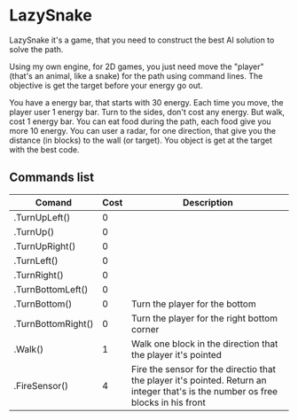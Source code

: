 # LazySnake
LazySnake it's a game, that you need to construct the best AI solution to solve the path.

Using my own engine, for 2D games, you just need move the "player" (that's an animal, like a snake) for the path using command lines.
The objective is get the target before your energy go out.

You have a energy bar, that starts with 30 energy.
Each time you move, the player user 1 energy bar. Turn to the sides, don't cost any energy. But walk, cost 1 energy bar.
You can eat food during the path, each food give you more 10 energy.
You can user a radar, for one direction, that give you the distance (in blocks) to the wall (or target).
You object is get at the target with the best code.

## Commands list

Comand | Cost | Description
------------ | ------------- | -------------
.TurnUpLeft() | 0 |
.TurnUp() | 0 |
.TurnUpRight() | 0 |
.TurnLeft() | 0  |
.TurnRight() | 0 |
.TurnBottomLeft() | 0 | 
.TurnBottom() | 0 | Turn the player for the bottom
.TurnBottomRight() | 0 | Turn the player for the right bottom corner
.Walk() | 1 | Walk one block in the direction that the player it's pointed
.FireSensor() | 4 | Fire the sensor for the directio that the player it's pointed. Return an integer that's is the number os free blocks in his front
